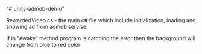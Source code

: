 "# unity-admob-demo" 


RewardedVideo.cs - the main c# file which include initialization, loading and showing ad from admob servise. 

If in "Awake" method program is catching the error then the background will change from blue to red color 
